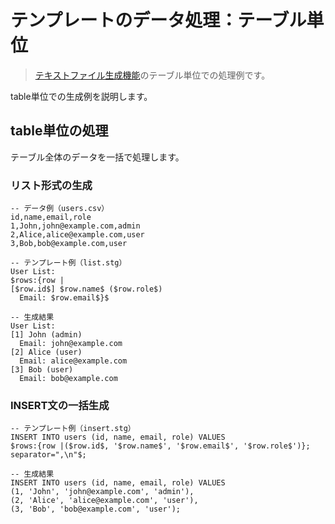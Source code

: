 # テンプレートのデータ処理：テーブル単位

> [テキストファイル生成機能](../01-txt.md)のテーブル単位での処理例です。

table単位での生成例を説明します。

## table単位の処理

テーブル全体のデータを一括で処理します。

### リスト形式の生成
```
-- データ例（users.csv）
id,name,email,role
1,John,john@example.com,admin
2,Alice,alice@example.com,user
3,Bob,bob@example.com,user

-- テンプレート例（list.stg）
User List:
$rows:{row |
[$row.id$] $row.name$ ($row.role$)
  Email: $row.email$}$

-- 生成結果
User List:
[1] John (admin)
  Email: john@example.com
[2] Alice (user)
  Email: alice@example.com
[3] Bob (user)
  Email: bob@example.com
```

### INSERT文の一括生成
```
-- テンプレート例（insert.stg）
INSERT INTO users (id, name, email, role) VALUES
$rows:{row |($row.id$, '$row.name$', '$row.email$', '$row.role$')}; separator=",\n"$;

-- 生成結果
INSERT INTO users (id, name, email, role) VALUES
(1, 'John', 'john@example.com', 'admin'),
(2, 'Alice', 'alice@example.com', 'user'),
(3, 'Bob', 'bob@example.com', 'user');
```
